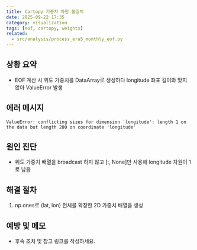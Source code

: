 ```yaml
---
title: Cartopy 가중치 차원 불일치
date: 2025-09-22 17:35
category: visualization
tags: [eof, cartopy, weights]
related:
  - src/analysis/process_era5_monthly_eof.py
---
```


## 상황 요약
- EOF 계산 시 위도 가중치를 DataArray로 생성하다 longitude 좌표 길이와 맞지 않아 ValueError 발생

## 에러 메시지
```
ValueError: conflicting sizes for dimension 'longitude': length 1 on the data but length 280 on coordinate 'longitude'
```

## 원인 진단
- 위도 가중치 배열을 broadcast 하지 않고 [:, None]만 사용해 longitude 차원이 1로 남음

## 해결 절차
1. np.ones로 (lat, lon) 전체를 확장한 2D 가중치 배열을 생성

## 예방 및 메모
- 후속 조치 및 참고 링크를 작성하세요.
